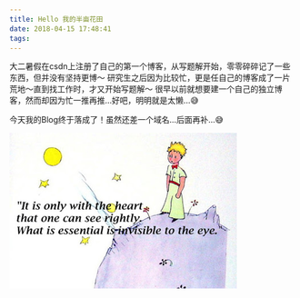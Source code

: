 ```yaml
---
title: Hello 我的半亩花田
date: 2018-04-15 17:48:41
tags:
---
```


大二暑假在csdn上注册了自己的第一个博客，从写题解开始，零零碎碎记了一些东西，但并没有坚持更博～
研究生之后因为比较忙，更是任自己的博客成了一片荒地～直到找工作时，才又开始写题解～
很早以前就想要建一个自己的独立博客，然而却因为忙一推再推...好吧，明明就是太懒...😅


今天我的Blog终于落成了！虽然还差一个域名...后面再补...😅

![little prince](/images/little_prince.jpg)
